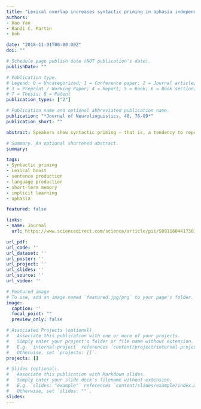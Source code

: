 ```yaml
---
title: "Lexical overlap increases syntactic priming in aphasia independently of short-term memory abilities: Evidence against the explicit memory account of the lexical boost"
authors:
- Hao Yan
- Randi C. Martin
- bob

date: "2018-11-01T00:00:00Z"
doi: ""

# Schedule page publish date (NOT publication's date).
publishDate: ""

# Publication type.
# Legend: 0 = Uncategorized; 1 = Conference paper; 2 = Journal article;
# 3 = Preprint / Working Paper; 4 = Report; 5 = Book; 6 = Book section;
# 7 = Thesis; 8 = Patent
publication_types: ["2"]

# Publication name and optional abbreviated publication name.
publication: "*Journal of Neurolinguistics, 48, 76-89*"
publication_short: ""

abstract: Speakers show syntactic priming – that is, a tendency to repeat syntactic constructions they have recently comprehended or produced – and this tendency is even stronger when adjacent utterances share the same main verb, termed the lexical boost. Some have suggested that abstract syntactic priming (i.e., with no lexical overlap) derives from implicit learning, whereas the lexical boost derives from explicit short-term memory (STM) for the prime (e.g., Chang, Dell, & Bock, 2006). To address this issue, we assessed twelve people with aphasia (PWA) with varying degrees of STM and language deficits and eleven age-matched healthy control speakers in a syntactic priming experiment. Despite the PWA's difficulty in maintaining phonological, semantic, and structural information, as evidenced by various STM and sentence repetition measures, they showed lexical boost effects comparable to those of healthy speakers. Moreover, the size of the lexical boost was unrelated to the degree of STM deficit, suggesting that the lexical boost does not rely on explicit memory. Alternative explanations for the differing patterns for syntactic priming with and without lexical overlap are discussed.

# Summary. An optional shortened abstract.
summary:

tags:
- Syntactic priming 
- Lexical boost
- sentence production
- language production
- short-term memory
- implicit learning
- aphasia  

featured: false

links:
- name: Journal
  url: https://www.sciencedirect.com/science/article/pii/S0911604417301070?via%3Dihub

url_pdf:
url_code: ''
url_dataset: ''
url_poster: ''
url_project: ''
url_slides: ''
url_source: ''
url_video: ''

# Featured image
# To use, add an image named `featured.jpg/png` to your page's folder. 
image:
  caption: ''
  focal_point: ""
  preview_only: false

# Associated Projects (optional).
#   Associate this publication with one or more of your projects.
#   Simply enter your project's folder or file name without extension.
#   E.g. `internal-project` references `content/project/internal-project/index.md`.
#   Otherwise, set `projects: []`.
projects: []

# Slides (optional).
#   Associate this publication with Markdown slides.
#   Simply enter your slide deck's filename without extension.
#   E.g. `slides: "example"` references `content/slides/example/index.md`.
#   Otherwise, set `slides: ""`.
slides:
---
```


